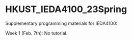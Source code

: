 # HKUST_IEDA4100_23Spring
Supplementary programming materials for IEDA4100:

Week 1 (Feb. 7th): No tutorial.

